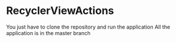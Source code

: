 # RecyclerViewActions

You just have to clone the repository and run the application
All the application is in the master branch
